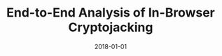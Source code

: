 ---
title: "End-to-End Analysis of In-Browser Cryptojacking"
collection: publications
permalink: /publication/2018-01-01-End-to-End-Analysis-of-In-Browser-Cryptojacking
date: 2018-01-01
venue: 'CoRR'
paperurl: 'http://arxiv.org/abs/1809.02152'
citation: ' Muhammad Saad,  Aminollah Khormali,  Aziz Mohaisen, &quot;End-to-End Analysis of In-Browser Cryptojacking.&quot; CoRR, 2018.'
---
